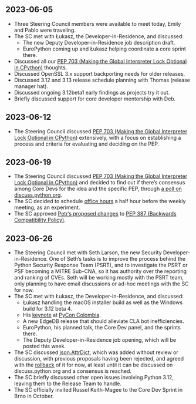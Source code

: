 ## 2023-06-05

- Three Steering Council members were available to meet today, Emily and Pablo were traveling.
- The SC met with Łukasz, the Developer-in-Residence, and discussed:
  - The new Deputy Developer-in-Residence job description draft.
  - EuroPython coming up and Łukasz helping coordinate a core sprint there.
- Discussed all our [PEP 703 (Making the Global Interpreter Lock Optional in CPython)](https://peps.python.org/pep-0703/) thoughts.
- Discussed OpenSSL 3.x support backporting needs for older releases.
- Discussed 3.12 and 3.13 release schedule planning with Thomas (release manager hat).
- Discussed ongoing 3.12beta1 early findings as projects try it out.
- Briefly discussed support for core developer mentorship with Deb.

## 2023-06-12

- The Steering Council discussed [PEP 703 (Making the Global Interpreter Lock Optional in CPython)](https://peps.python.org/pep-0703/) extensively, with a focus on establishing a process and criteria for evaluating and deciding on the PEP.

## 2023-06-19

- The Steering Council discussed [PEP 703 (Making the Global Interpreter Lock Optional in CPython)](https://peps.python.org/pep-0703/) and decided to find out if there’s consensus among Core Devs for the idea and the specific PEP, through [a poll on discuss.python.org](https://discuss.python.org/t/poll-feedback-to-the-sc-on-making-cpython-free-threaded-and-pep-703/28540).
- The SC decided to schedule [office hours](https://discuss.python.org/t/steering-council-office-hours/28881) a half hour before the weekly meeting, as an experiment.
- The SC approved [Petr’s proposed changes](https://github.com/python/steering-council/issues/196) to [PEP 387 (Backwards Compatibility Policy)](https://peps.python.org/pep-0387/).

## 2023-06-26

- The Steering Council met with Seth Larson, the new Security Developer-in-Residence. One of Seth’s tasks is to improve the process behind the Python Security Response Team (PSRT), and to investigate the PSRT or PSF becoming a MITRE Sub-CNA, so it has authority over the reporting and ranking of CVEs. Seth will be working mostly with the PSRT team, only planning to have email discussions or ad-hoc meetings with the SC for now.
- The SC met with Łukasz, the Developer-in-Residence, and discussed:
  - Łukasz handling the macOS installer build as well as the Windows build for 3.12 beta 4.
  - His [keynote](https://youtube.com/watch?v=B7U049ll4Rs) at [PyCon Colombia](https://2023.pycon.co/).
  - A new EdgeDB release that should alleviate CLA bot inefficiencies.
  - EuroPython, his planned talk, the Core Dev panel, and the sprints there.
  - The Deputy Developer-in-Residence job opening, which will be posted this week.
- The SC discussed [json.AttrDict](https://github.com/python/cpython/issues/96145), which was added without review or discussion, with previous proposals having been rejected, and agreed with the [rollback](https://github.com/python/cpython/pull/105948) of it for now, at least until it can be discussed on discuss.python.org and a consensus is reached.
- The SC briefly discussed other open issues involving Python 3.12, leaving them to the Release Team to handle.
- The SC officially invited Russel Keith-Magee to the Core Dev Sprint in Brno in October.
